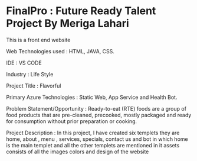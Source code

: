 # FinalPro : Future Ready Talent Project By Meriga Lahari

This is a front end website

Web Technologies used : HTML, JAVA, CSS.

IDE : VS CODE

Industry : Life Style

Project Title : Flavorful

Primary Azure Technologies : Static Web, App Service and Health Bot.

Problem Statement/Opportunity : Ready-to-eat (RTE) foods are a group of food products that are pre-cleaned, precooked, mostly packaged and ready for consumption without prior preparation or cooking.

Project Description : In this project, I have created six templets they are home, about , menu , services, specials, contact us and bot in which home is the main templet and all the other templets are mentioned in it assets consists of all the images colors and design of the website
